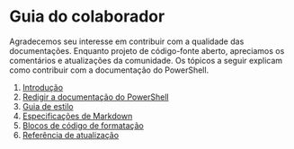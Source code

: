 # <a name="contributor-guide"></a>Guia do colaborador

Agradecemos seu interesse em contribuir com a qualidade das documentações.
Enquanto projeto de código-fonte aberto, apreciamos os comentários e atualizações da comunidade.
Os tópicos a seguir explicam como contribuir com a documentação do PowerShell.

1. [Introdução](./contributing/1-GET-STARTED.md)
2. [Redigir a documentação do PowerShell](./contributing/2-WRITING.md)
3. [Guia de estilo](./contributing/3-STYLE-GUIDE.md)
4. [Especificações de Markdown](./contributing/4-MARKDOWN-SPECIFICS.md)
5. [Blocos de código de formatação](./contributing/5-FORMATTING-CODE.md)
6. [Referência de atualização](./contributing/6-UPDATING-REFERENCE.md)